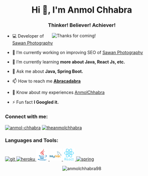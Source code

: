 <h1 align="center">Hi 👋, I'm Anmol Chhabra</h1>
<h3 align="center">Thinker! Believer! Achiever!</h3>

<img align="right" alt="Thanks for coming!" width="350" src="https://media.giphy.com/media/KfTNwV4VVwWtTY5F65/giphy.gif">

- 💻 Developer of [Sawan Photography](https://www.sawanphotography.com/)

- 🔭 I’m currently working on improving SEO of [Sawan Photography](https://www.sawanphotography.com/)

- 🌱 I’m currently learning **more about Java, React Js, etc.**

- 💬 Ask me about **Java, Spring Boot.**

- 📫 How to reach me [**Abracadabra**](mailto:anmolchhabra098@gmail.com)

- 📄 Know about my experiences [AnmolChhabra](https://drive.google.com/file/d/1jZsvMNkTKZrmKH8n8nAF_fjJ12UlF47_/view?usp=sharing)

- ⚡ Fun fact **I Googled it.**

<h3 align="left">Connect with me:</h3>
<p align="left">
<a href="https://linkedin.com/in/anmol-chhabra" target="blank"><img align="center" src="https://raw.githubusercontent.com/rahuldkjain/github-profile-readme-generator/master/src/images/icons/Social/linked-in-alt.svg" alt="anmol-chhabra" height="30" width="40" /></a>
<a href="https://twitter.com/theanmolchhabra" target="blank"><img align="center" src="https://raw.githubusercontent.com/rahuldkjain/github-profile-readme-generator/master/src/images/icons/Social/twitter.svg" alt="theanmolchhabra" height="30" width="40" /></a>
</p>

<h3 align="left">Languages and Tools:</h3>
<p align="left"> <a href="https://git-scm.com/" target="_blank" rel="noreferrer"> <img src="https://www.vectorlogo.zone/logos/git-scm/git-scm-icon.svg" alt="git" width="40" height="40"/> </a> <a href="https://heroku.com" target="_blank" rel="noreferrer"> <img src="https://www.vectorlogo.zone/logos/heroku/heroku-icon.svg" alt="heroku" width="40" height="40"/> </a> <a href="https://www.java.com" target="_blank" rel="noreferrer"> <img src="https://raw.githubusercontent.com/devicons/devicon/master/icons/java/java-original.svg" alt="java" width="40" height="40"/> </a> <a href="https://www.mysql.com/" target="_blank" rel="noreferrer"> <img src="https://raw.githubusercontent.com/devicons/devicon/master/icons/mysql/mysql-original-wordmark.svg" alt="mysql" width="40" height="40"/> </a> <a href="https://reactjs.org/" target="_blank" rel="noreferrer"> <img src="https://raw.githubusercontent.com/devicons/devicon/master/icons/react/react-original-wordmark.svg" alt="react" width="40" height="40"/> </a> <a href="https://spring.io/" target="_blank" rel="noreferrer"> <img src="https://www.vectorlogo.zone/logos/springio/springio-icon.svg" alt="spring" width="40" height="40"/> </a> </p>

<p align="center"> <img src="https://komarev.com/ghpvc/?username=anmolchhabra98&label=VISITOR+COUNTER&color=blueviolet&style=plastic" alt="anmolchhabra98" /> </p>
